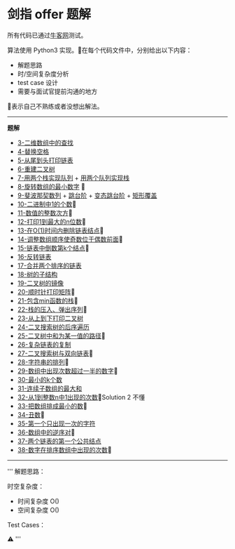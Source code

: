 # 剑指 offer 题解

所有代码已通过[牛客网](https://www.nowcoder.com/ta/coding-interviews)测试。

算法使用 Python3 实现。🤔在每个代码文件中，分别给出以下内容：
- 解题思路
- 时/空间复杂度分析
- test case 设计
- 需要与面试官提前沟通的地方

🌟表示自己不熟练或者没想出解法。

---------------
**题解**
- [3-二维数组中的查找](3-SearhIn2DArray.py)
- [4-替换空格](4-ReplaceSpace.py)
- [5-从尾到头打印链表](5-printLinkedList.py)
- [6-重建二叉树](6-reConstructBinaryTree.py)
- [7-用两个栈实现队列](7-realizeQueueByStacks.py) + [用两个队列实现栈](7-realizeStackByQueues.py)
- [8-旋转数组的最小数字](8-minNumberInRotateArray.py) 🌟
- [9-斐波那契数列](9-Fibonacci.py) + [跳台阶](9-jumpFloor.py) + [变态跳台阶](9-jumpFloorII.py) + [矩形覆盖](9-rectCover.py)
- [10-二进制中1的个数](10-NumberOf1.py)🌟
- [11-数值的整数次方](11-Power.py)🌟
- [12-打印1到最大的n位数](12-printNmax.py)🌟
- [13-在O(1)时间内删除链表结点](13-deleteNode.py)🌟
- [14-调整数组顺序使奇数位于偶数前面](14-reOrderArray.py)🌟
- [15-链表中倒数第k个结点](15-FindKthToTail.py)🌟
- [16-反转链表](16-ReverseList.py)
- [17-合并两个排序的链表](17-Merge.py)
- [18-树的子结构](18-HasSubtree.py)
- [19-二叉树的镜像](19-Mirror.py)
- [20-顺时针打印矩阵](20-printMatrix.py)🌟
- [21-包含min函数的栈](21-stackWithMin.py)🌟
- [22-栈的压入、弹出序列](22-isPopOrder.py)🌟
- [23-从上到下打印二叉树](23-PrintFromTopToBottom.py)
- [24-二叉搜索树的后序遍历](24-VerifySquenceOfBST.py)
- [25-二叉树中和为某一值的路径](25-FindPath.py)🌟
- [26-复杂链表的复制](26-Clone.py)
- [27-二叉搜索树与双向链表](27-Convert.py)🌟
- [28-字符串的排列](28-Permutation.py)🌟
- [29-数组中出现次数超过一半的数字](29-MoreThanHalfNum_Solution.py)🌟
- [30-最小的k个数](30-GetLeastNumbers_Solution.py)
- [31-连续子数组的最大和](31-FindGreatestSumOfSubArray.py)
- [32-从1到整数n中1出现的次数](32-NumberOf1Between1AndN_Solution.py)🌟Solution 2 不懂
- [33-把数组排成最小的数](33-PrintMinNumber.py)🌟
- [34-丑数](34-GetUglyNumber_Solution.py)🌟
- [35-第一个只出现一次的字符](35-FirstNotRepeatingChar.py)
- [36-数组中的逆序对](36-InversePairs.py)🌟
- [37-两个链表的第一个公共结点](37-FindFirstCommonNode.py)
- [38-数字在排序数组中出现的次数](38-GetNumberOfK.py)🌟
------

'''
解题思路：

时空复杂度：
- 时间复杂度 O()
- 空间复杂度 O()

Test Cases：

⚠️
'''



